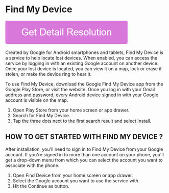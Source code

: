 # Find My Device

[![Find My Device](pink.png)](https://github.com/techrepublikk/find.my.device)

Created by Google for Android smartphones and tablets, Find My Device is a service to help locate lost devices. When enabled, you can access the service by logging in with an existing Google account on another device. Once your lost device is located, you can view it on a map, lock or erase if stolen, or make the device ring to hear it.

To use Find My Device, download the Google Find My Device app from the Google Play Store, or visit the website. Once you log in with your Gmail address and password, every Android device signed in with your Google account is visible on the map.

1. Open Play Store from your home screen or app drawer.
2. Search for Find My Device.
3. Tap the three dots next to the first search result and select Install.

## HOW TO GET STARTED WITH FIND MY DEVICE ?

After installation, you'll need to sign in to Find My Device from your Google account. If you're signed in to more than one account on your phone, you'll get a drop-down menu from which you can select the account you want to associate with the phone.

1. Open Find Device from your home screen or app drawer.
2. Select the Google account you want to use the service with.
3. Hit the Continue as button.

